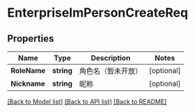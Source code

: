 # EnterpriseImPersonCreateReq

## Properties

Name | Type | Description | Notes
------------ | ------------- | ------------- | -------------
**RoleName** | **string** | 角色名（暂未开放） | [optional] 
**Nickname** | **string** | 昵称 | [optional] 

[[Back to Model list]](../README.md#documentation-for-models) [[Back to API list]](../README.md#documentation-for-api-endpoints) [[Back to README]](../README.md)


